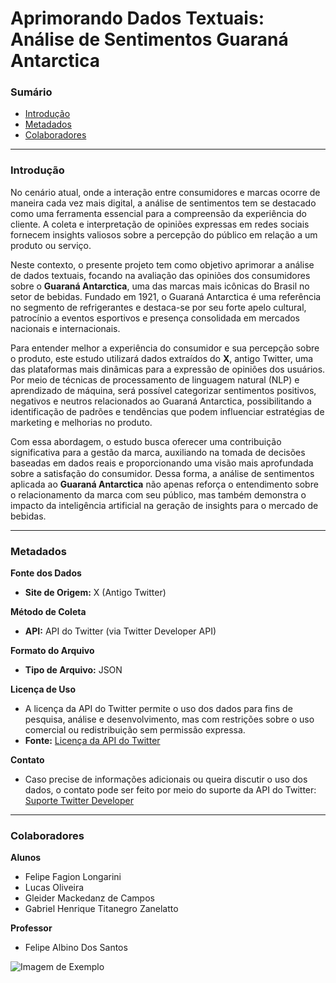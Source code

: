 # Aprimorando Dados Textuais: Análise de Sentimentos Guaraná Antarctica

### Sumário
- [Introdução](#introdução)
- [Metadados](#metadados)
- [Colaboradores](#colaboradores)

---

### Introdução

No cenário atual, onde a interação entre consumidores e marcas ocorre de maneira cada vez mais digital, a análise de sentimentos tem se destacado como uma ferramenta essencial para a compreensão da experiência do cliente. A coleta e interpretação de opiniões expressas em redes sociais fornecem insights valiosos sobre a percepção do público em relação a um produto ou serviço.

Neste contexto, o presente projeto tem como objetivo aprimorar a análise de dados textuais, focando na avaliação das opiniões dos consumidores sobre o **Guaraná Antarctica**, uma das marcas mais icônicas do Brasil no setor de bebidas. Fundado em 1921, o Guaraná Antarctica é uma referência no segmento de refrigerantes e destaca-se por seu forte apelo cultural, patrocínio a eventos esportivos e presença consolidada em mercados nacionais e internacionais.

Para entender melhor a experiência do consumidor e sua percepção sobre o produto, este estudo utilizará dados extraídos do **X**, antigo Twitter, uma das plataformas mais dinâmicas para a expressão de opiniões dos usuários. Por meio de técnicas de processamento de linguagem natural (NLP) e aprendizado de máquina, será possível categorizar sentimentos positivos, negativos e neutros relacionados ao Guaraná Antarctica, possibilitando a identificação de padrões e tendências que podem influenciar estratégias de marketing e melhorias no produto.

Com essa abordagem, o estudo busca oferecer uma contribuição significativa para a gestão da marca, auxiliando na tomada de decisões baseadas em dados reais e proporcionando uma visão mais aprofundada sobre a satisfação do consumidor. Dessa forma, a análise de sentimentos aplicada ao **Guaraná Antarctica** não apenas reforça o entendimento sobre o relacionamento da marca com seu público, mas também demonstra o impacto da inteligência artificial na geração de insights para o mercado de bebidas.

---

### Metadados

**Fonte dos Dados**  
- **Site de Origem:** X (Antigo Twitter)

**Método de Coleta**  
- **API:** API do Twitter (via Twitter Developer API)

**Formato do Arquivo**  
- **Tipo de Arquivo:** JSON

**Licença de Uso**  
- A licença da API do Twitter permite o uso dos dados para fins de pesquisa, análise e desenvolvimento, mas com restrições sobre o uso comercial ou redistribuição sem permissão expressa.  
- **Fonte:** [Licença da API do Twitter](https://developer.twitter.com/en/developer-terms/agreement-and-policy)

**Contato**  
- Caso precise de informações adicionais ou queira discutir o uso dos dados, o contato pode ser feito por meio do suporte da API do Twitter: [Suporte Twitter Developer](https://developer.twitter.com/en/support)

---

### Colaboradores

**Alunos**  
- Felipe Fagion Longarini  
- Lucas Oliveira  
- Gleider Mackedanz de Campos  
- Gabriel Henrique Titanegro Zanelatto  

**Professor**  
- Felipe Albino Dos Santos

![Imagem de Exemplo]([https://tecimob.com.br/blog/wp-content/uploads/2024/02/avaliacao-de-imoveis-2.jpg](https://assets.propmark.com.br/uploads/2020/01/guarana-antarctica.jpg))


